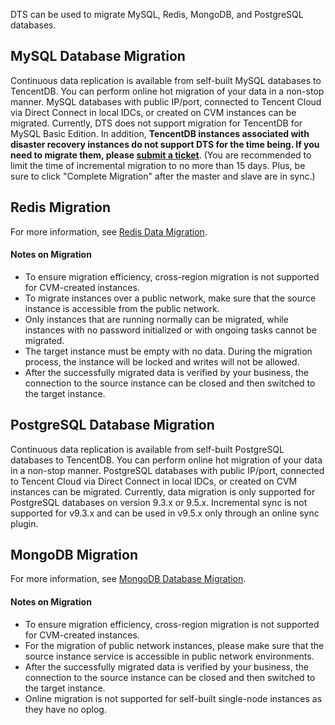 DTS can be used to migrate MySQL, Redis, MongoDB, and PostgreSQL databases.

## MySQL Database Migration
Continuous data replication is available from self-built MySQL databases to TencentDB. You can perform online hot migration of your data in a non-stop manner. MySQL databases with public IP/port, connected to Tencent Cloud via Direct Connect in local IDCs, or created on CVM instances can be migrated. Currently, DTS does not support migration for TencentDB for MySQL Basic Edition. In addition, **TencentDB instances associated with disaster recovery instances do not support DTS for the time being. If you need to migrate them, please [submit a ticket](https://console.cloud.tencent.com/workorder/category)**. (You are recommended to limit the time of incremental migration to no more than 15 days. Plus, be sure to click "Complete Migration" after the master and slave are in sync.)<!--
For more information, see [MySQL Data Migration]()-->

## Redis Migration
For more information, see [Redis Data Migration](https://intl.cloud.tencent.com/document/product/571/13749).

#### Notes on Migration
- To ensure migration efficiency, cross-region migration is not supported for CVM-created instances.
- To migrate instances over a public network, make sure that the source instance is accessible from the public network.
- Only instances that are running normally can be migrated, while instances with no password initialized or with ongoing tasks cannot be migrated.
- The target instance must be empty with no data. During the migration process, the instance will be locked and writes will not be allowed.
- After the successfully migrated data is verified by your business, the connection to the source instance can be closed and then switched to the target instance.

## PostgreSQL Database Migration
Continuous data replication is available from self-built PostgreSQL databases to TencentDB. You can perform online hot migration of your data in a non-stop manner. PostgreSQL databases with public IP/port, connected to Tencent Cloud via Direct Connect in local IDCs, or created on CVM instances can be migrated. Currently, data migration is only supported for PostgreSQL databases on version 9.3.x or 9.5.x. Incremental sync is not supported for v9.3.x and can be used in v9.5.x only through an online sync plugin.<!--For more information, see [PostgreSQL Data Migration]()-->

## MongoDB Migration
For more information, see [MongoDB Database Migration](https://intl.cloud.tencent.com/document/product/571/32951).

#### Notes on Migration
- To ensure migration efficiency, cross-region migration is not supported for CVM-created instances.
- For the migration of public network instances, please make sure that the source instance service is accessible in public network environments.
- After the successfully migrated data is verified by your business, the connection to the source instance can be closed and then switched to the target instance.
- Online migration is not supported for self-built single-node instances as they have no oplog.
